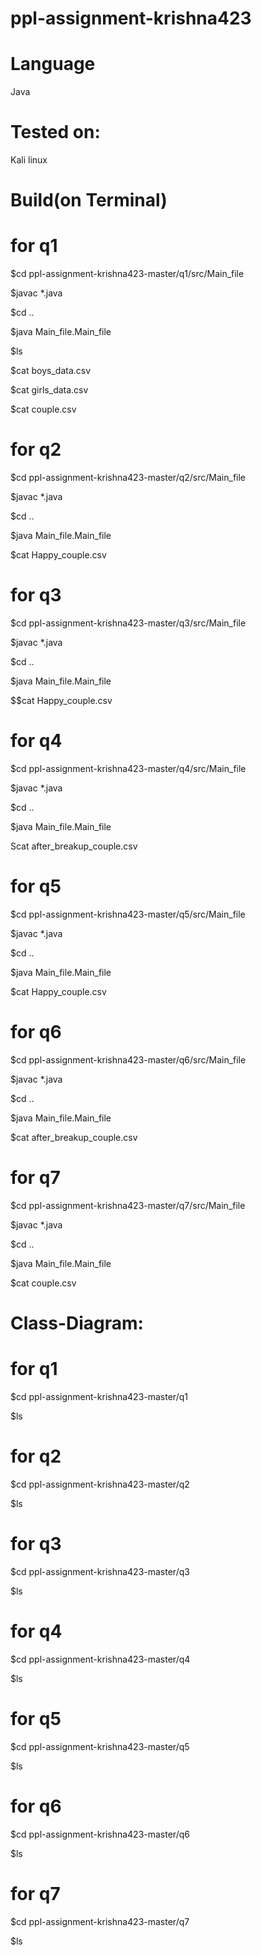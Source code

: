 # ppl-assignment-krishna423

# Language
Java
# Tested on:
Kali linux
# Build(on Terminal)
# for q1

$cd ppl-assignment-krishna423-master/q1/src/Main_file

$javac *.java

$cd ..

$java Main_file.Main_file

$ls

$cat boys_data.csv

$cat girls_data.csv

$cat couple.csv
# for q2

$cd ppl-assignment-krishna423-master/q2/src/Main_file

$javac *.java

$cd ..

$java Main_file.Main_file

$cat Happy_couple.csv 

# for q3

$cd ppl-assignment-krishna423-master/q3/src/Main_file

$javac *.java

$cd ..

$java Main_file.Main_file

$$cat Happy_couple.csv 

# for q4

$cd ppl-assignment-krishna423-master/q4/src/Main_file

$javac *.java

$cd ..

$java Main_file.Main_file

Scat after_breakup_couple.csv 
# for q5

$cd ppl-assignment-krishna423-master/q5/src/Main_file

$javac *.java

$cd ..

$java Main_file.Main_file

$cat Happy_couple.csv
# for q6

$cd ppl-assignment-krishna423-master/q6/src/Main_file

$javac *.java

$cd ..

$java Main_file.Main_file

$cat after_breakup_couple.csv

# for q7

$cd ppl-assignment-krishna423-master/q7/src/Main_file

$javac *.java

$cd ..

$java Main_file.Main_file

$cat couple.csv

# Class-Diagram:
# for q1
$cd ppl-assignment-krishna423-master/q1

$ls
# for q2
$cd ppl-assignment-krishna423-master/q2

$ls
# for q3
$cd ppl-assignment-krishna423-master/q3

$ls
# for q4
$cd ppl-assignment-krishna423-master/q4

$ls
# for q5
$cd ppl-assignment-krishna423-master/q5

$ls
# for q6
$cd ppl-assignment-krishna423-master/q6

$ls
# for q7
$cd ppl-assignment-krishna423-master/q7

$ls

